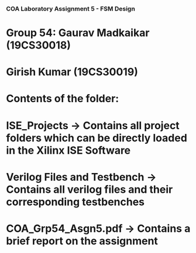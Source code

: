 ### COA Laboratory Assignment 5 - FSM Design

# Group 54: Gaurav Madkaikar (19CS30018)
#           Girish Kumar     (19CS30019)

# Contents of the folder:

# ISE_Projects -> Contains all project folders which can be directly loaded in the Xilinx ISE Software
# Verilog Files and Testbench -> Contains all verilog files and their corresponding testbenches 
# COA_Grp54_Asgn5.pdf -> Contains a brief report on the assignment